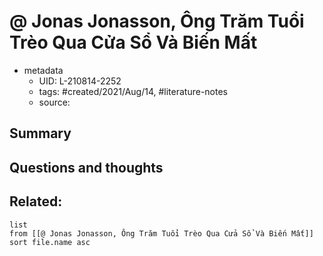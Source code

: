 # @ Jonas Jonasson, Ông Trăm Tuổi Trèo Qua Cửa Sổ Và Biến Mất


- metadata
	- UID: L-210814-2252
	- tags: #created/2021/Aug/14, #literature-notes 
	- source: 

## Summary


## Questions and thoughts


## Related:
```dataview
list
from [[@ Jonas Jonasson, Ông Trăm Tuổi Trèo Qua Cửa Sổ Và Biến Mất]]
sort file.name asc
```
